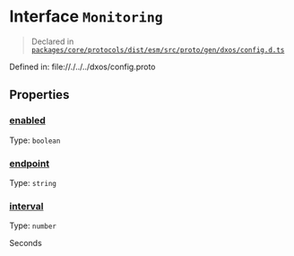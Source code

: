 # Interface `Monitoring`
> Declared in [`packages/core/protocols/dist/esm/src/proto/gen/dxos/config.d.ts`]()

Defined in:
   file://./../../dxos/config.proto
## Properties
### [enabled]()
Type: <code>boolean</code>



### [endpoint]()
Type: <code>string</code>



### [interval]()
Type: <code>number</code>

Seconds

    